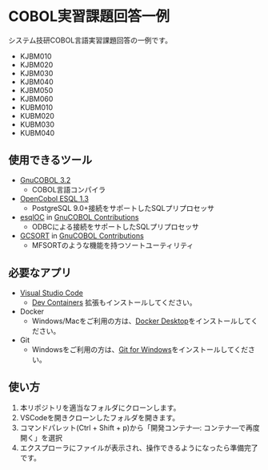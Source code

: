 # COBOL実習課題回答一例

システム技研COBOL言語実習課題回答の一例です。

* KJBM010
* KJBM020
* KJBM030
* KJBM040
* KJBM050
* KJBM060
* KUBM010
* KUBM020
* KUBM030
* KUBM040

## 使用できるツール

* [GnuCOBOL 3.2](https://sourceforge.net/projects/gnucobol/)
  * COBOL言語コンパイラ
* [OpenCobol ESQL 1.3](https://github.com/opensourcecobol/Open-COBOL-ESQL)
  * PostgreSQL 9.0+接続をサポートしたSQLプリプロセッサ
* [esqlOC](https://sourceforge.net/p/gnucobol/contrib/HEAD/tree/trunk/esql/) in [GnuCOBOL Contributions](https://sourceforge.net/p/gnucobol/contrib/HEAD/tree/trunk/)
  * ODBCによる接続をサポートしたSQLプリプロセッサ
* [GCSORT](https://sourceforge.net/p/gnucobol/contrib/HEAD/tree/trunk/tools/GCSORT/) in [GnuCOBOL Contributions](https://sourceforge.net/p/gnucobol/contrib/HEAD/tree/trunk/)
  * MFSORTのような機能を持つソートユーティリティ

## 必要なアプリ

* [Visual Studio Code](https://code.visualstudio.com/)
  * [Dev Containers](https://marketplace.visualstudio.com/items?itemName=ms-vscode-remote.remote-containers) 拡張もインストールしてください。
* Docker
  * Windows/Macをご利用の方は、[Docker Desktop](https://www.docker.com/products/docker-desktop/)をインストールしてください。
* Git
  * Windowsをご利用の方は、[Git for Windows](https://gitforwindows.org/)をインストールしてください。

## 使い方

1. 本リポジトリを適当なフォルダにクローンします。
2. VSCodeを開きクローンしたフォルダを開きます。
3. コマンドパレット(Ctrl + Shift + p)から「開発コンテナ―: コンテナ―で再度開く」を選択
4. エクスプローラにファイルが表示され、操作できるようになったら準備完了です。

